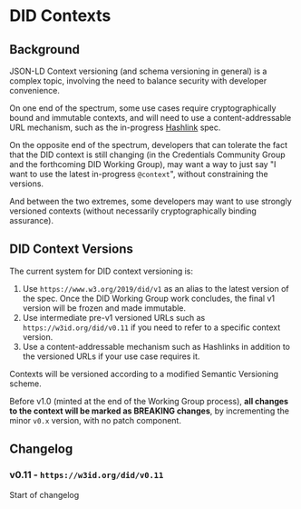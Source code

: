 # DID Contexts

## Background

JSON-LD Context versioning (and schema versioning in general) is a complex 
topic, involving the need to balance security with developer convenience.

On one end of the spectrum, some use cases require cryptographically bound and 
immutable contexts, and will need to use a content-addressable URL mechanism,
such as the in-progress 
[Hashlink](https://tools.ietf.org/html/draft-sporny-hashlink-03) spec.

On the opposite end of the spectrum, developers that can tolerate the fact that
the DID context is still changing (in the Credentials Community Group and the 
forthcoming DID Working Group), may want a way to just say "I want to use the
latest in-progress `@context`", without constraining the versions.

And between the two extremes, some developers may want to use strongly versioned
contexts (without necessarily cryptographically binding assurance).

## DID Context Versions

The current system for DID context versioning is:

1. Use `https://www.w3.org/2019/did/v1` as an alias to the latest version of the
spec. Once the DID Working Group work concludes, the final v1 version will be
frozen and made immutable.
2. Use intermediate pre-v1 versioned URLs such as `https://w3id.org/did/v0.11`
if you need to refer to a specific context version.
3. Use a content-addressable mechanism such as Hashlinks in addition to the
versioned URLs if your use case requires it.

Contexts will be versioned according to a modified Semantic Versioning scheme.

Before v1.0 (minted at the end of the Working Group process), **all changes to
the context will be marked as BREAKING changes**, by incrementing the minor
`v0.x` version, with no patch component.

## Changelog

### v0.11 - `https://w3id.org/did/v0.11`

Start of changelog
